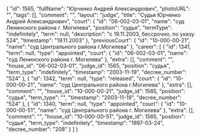 {
    "id": 1565,
    "fullName": "Юрченко Андрей Александрович",
    "photoURL": "",
    "tags": [],
    "comment": "",
    "layout": "judge",
    "title": "Судья Юрченко Андрей Александрович",
    "court": {
        "id": "06-002-03-01",
        "name": "суд Ленинского района г. Могилева",
        "position": "судья",
        "termType": "indefinitely",
        "term": null,
        "description": "c 19.11.2003, бессрочно, по указу 524",
        "timestamp": "19.11.2003"
    },
    "previousCourt": {
        "id": "10-000-00-21",
        "name": "суд Центрального района г.Могилева"
    },
    "career": [
        {
            "id": 1341,
            "term": null,
            "type": "appointed",
            "court": {
                "id": "06-002-03-01",
                "name": "суд Ленинского района г. Могилева"
            },
            "extra": [],
            "comment": "",
            "house_id": "06-002-03-01",
            "judge_id": 1565,
            "position": "судья",
            "term_type": "indefinitely",
            "timestamp": "2003-11-19",
            "decree_number": "524"
        },
        {
            "id": 1342,
            "term": null,
            "type": "released",
            "court": {
                "id": "10-000-00-21",
                "name": "суд Центрального района г.Могилева"
            },
            "extra": [],
            "comment": "",
            "house_id": "10-000-00-21",
            "judge_id": 1565,
            "position": "судья",
            "term_type": "",
            "timestamp": "2003-11-19",
            "decree_number": "524"
        },
        {
            "id": 1340,
            "term": null,
            "type": "appointed",
            "court": {
                "id": "10-000-00-51",
                "name": "суд Центрального района г. Могилева"
            },
            "extra": [],
            "comment": "",
            "house_id": "10-000-00-51",
            "judge_id": 1565,
            "position": "судья",
            "term_type": "indefinitely",
            "timestamp": "1997-03-24",
            "decree_number": "208"
        }
    ]
}